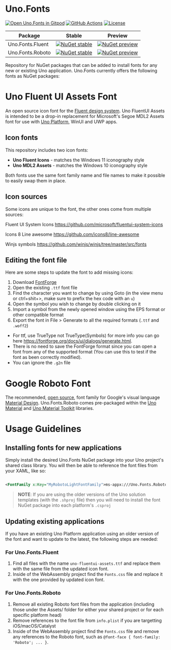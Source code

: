 # Uno.Fonts

[![Open Uno.Fonts in Gitpod](https://gitpod.io/button/open-in-gitpod.svg)](https://gitpod.io/#https://github.com/unoplatform/uno.fonts) 
[![GitHub Actions](https://github.com/unoplatform/uno.fonts/actions/workflows/ci.yml/badge.svg)](https://github.com/unoplatform/uno.fonts/actions/workflows/ci.yml)
[![License](https://img.shields.io/badge/License-Apache%202.0-blue.svg)](LICENSE)

Package|Stable|Preview
-|-|-
Uno.Fonts.Fluent|[![NuGet stable](https://img.shields.io/nuget/v/Uno.Fonts.Fluent?label=stable)](https://www.nuget.org/packages/Uno.Fonts.Fluent)|[![NuGet preview](https://img.shields.io/nuget/vpre/Uno.Fonts.Fluent?label=preview)](https://www.nuget.org/packages/Uno.Fonts.Fluent)
Uno.Fonts.Roboto|[![NuGet stable](https://img.shields.io/nuget/v/Uno.Fonts.Roboto?label=stable)](https://www.nuget.org/packages/Uno.Fonts.Roboto)|[![NuGet preview](https://img.shields.io/nuget/vpre/Uno.Fonts.Roboto?label=preview)](https://www.nuget.org/packages/Uno.Fonts.Roboto)

Repository for NuGet packages that can be added to install fonts for any new or existing Uno application. Uno.Fonts currently offers the following fonts as NuGet packages:

# Uno Fluent UI Assets Font

An open source icon font for the [Fluent design system](https://www.microsoft.com/design/fluent). Uno FluentUI Assets is intended to be a drop-in replacement for Microsoft's Segoe MDL2 Assets font for use with [Uno Platform](https://platform.uno), WinUI and UWP apps.

## Icon fonts

This repository includes two icon fonts:

- **Uno Fluent Icons** - matches the Windows 11 iconography style
- **Uno MDL2 Assets** - matches the Windows 10 iconography style

Both fonts use the same font family name and file names to make it possible to easily swap them in place.

## Icon sources

Some icons are unique to the font, the other ones come from multiple sources:

Fluent UI System Icons
https://github.com/microsoft/fluentui-system-icons

Icons 8 Line awesome
https://github.com/icons8/line-awesome

Winjs symbols
https://github.com/winjs/winjs/tree/master/src/fonts

## Editing the font file

Here are some steps to update the font to add missing icons:

1. Download [FontForge](https://fontforge.org/en-US/)
1. Open the existing `.ttf` font file
1. Find the character you want to change by using Goto (in the view menu or ctrl+shit+>, make sure to prefix the hex code with an `u`)
1. Open the symbol you wish to change by double clicking on it
1. Import a symbol from the newly opened window using the EPS format or other compatible format
1. Export the font in File > Generate to all the required formats (`.ttf` and `.woff2`)
  - For ttf, use TrueType not TrueType(Symbols) for more info you can go here https://fontforge.org/docs/ui/dialogs/generate.html. 
  - There is no need to save the FontForge format since you can open a font from any of the supported format (You can use this to test if the font as been correctly modified).
  - You can ignore the `.g2n` file

# Google Roboto Font

The recommended, [open source](https://github.com/googlefonts/roboto), font family for Google's visual language [Material Design](https://m3.material.io/). Uno.Fonts.Roboto comes pre-packaged within the [Uno Material](https://github.com/unoplatform/Uno.Themes) and [Uno Material Toolkit](https://github.com/unoplatform/uno.toolkit.ui) libraries.

# Usage Guidelines

## Installing fonts for new applications

Simply install the desired Uno.Fonts NuGet package into your Uno project's shared class library. You will then be able to reference the font files from your XAML, like so:

```xml

<FontFamily x:Key="MyRobotoLightFontFamily">ms-appx:///Uno.Fonts.Roboto/Fonts/Roboto-Light.ttf</FontFamily>

```

> **NOTE**: If you are using the older versions of the Uno solution templates (with the `.shproj` file) then you will need to install the font NuGet package into each platform's `.csproj`

## Updating existing applications

If you have an existing Uno Platform application using an older version of the font and want to update to the latest, the following steps are needed:

### For Uno.Fonts.Fluent

1. Find all files with the name `uno-fluentui-assets.ttf` and replace them with the same file from the updated icon font.
2. Inside of the WebAssembly project find the `Fonts.css` file and replace it with the one provided by updated icon font.

### For Uno.Fonts.Roboto

1. Remove all existing Roboto font files from the application (including those under the Assets/ folder for either your shared project or for each specific platform head)
2. Remove references to the font file from `info.plist` if you are targetting iOS/macOS/Catalyst
3. Inside of the WebAssembly project find the `Fonts.css` file and remove any references to the Roboto font, such as `@font-face { font-family: 'Roboto'; ... }`.
